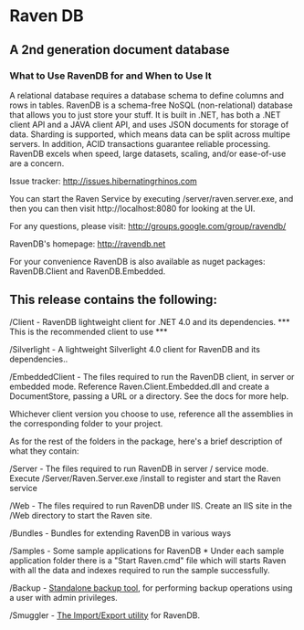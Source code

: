 ﻿# Raven DB

## A 2nd generation document database

### What to Use RavenDB for and When to Use It

A relational database requires a database schema to define columns and rows in tables. RavenDB is a schema-free NoSQL (non-relational) database that allows you to just store your stuff.  It is built in .NET, has both a .NET client API and a JAVA client API, and uses JSON documents for storage of data.  Sharding is supported, which means data can be split across multipe servers.  In addition, ACID transactions guarantee reliable processing.  RavenDB excels when speed, large datasets, scaling, and/or ease-of-use are a concern.

Issue tracker: http://issues.hibernatingrhinos.com

You can start the Raven Service by executing /server/raven.server.exe, and then you can then visit
http://localhost:8080 for looking at the UI.

For any questions, please visit: http://groups.google.com/group/ravendb/

RavenDB's homepage: http://ravendb.net

For your convenience RavenDB is also available as nuget packages: RavenDB.Client and RavenDB.Embedded.

## This release contains the following:

/Client		- RavenDB lightweight client for .NET 4.0 and its dependencies.
		*** This is the recommended client to use ***

/Silverlight	- A lightweight Silverlight 4.0 client for RavenDB and its dependencies..


/EmbeddedClient	- The files required to run the RavenDB client, in server or embedded mode.
		  Reference Raven.Client.Embedded.dll and create a DocumentStore, passing a URL
		  or a directory. See the docs for more help.

Whichever client version you choose to use, reference all the assemblies in the corresponding folder to your project.

As for the rest of the folders in the package, here's a brief description of what they contain:

/Server		- The files required to run RavenDB in server / service mode.
		  Execute /Server/Raven.Server.exe /install to register and start the Raven service
		  
/Web		- The files required to run RavenDB under IIS.
		  Create an IIS site in the /Web directory to start the Raven site.		

/Bundles	- Bundles for extending RavenDB in various ways
	
/Samples	- Some sample applications for RavenDB
		* Under each sample application folder there is a "Start Raven.cmd" file which will
		starts Raven with all the data and indexes required to run the sample successfully.

/Backup - [Standalone backup tool](http://ravendb.net/docs/server/administration/backup-restore), for performing backup operations using a user with admin privileges.

/Smuggler - [The Import/Export utility](http://ravendb.net/docs/server/administration/export-import) for RavenDB.
